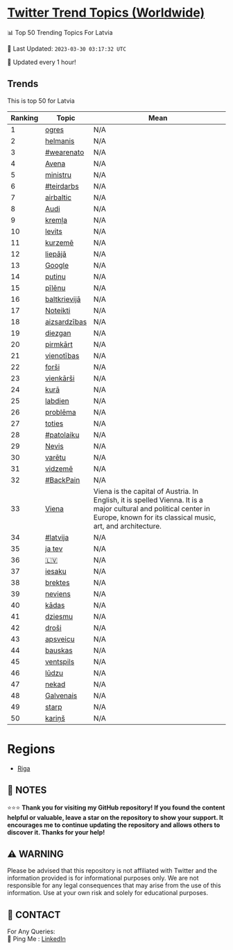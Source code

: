 [Twitter Trend Topics (Worldwide)](https://github.com/ErcinDedeoglu/Twitter-Trend-Topics)
==========


📊 Top 50 Trending Topics For Latvia

📆 Last Updated: `2023-03-30 03:17:32 UTC`

🔧 Updated every 1 hour!


## Trends

This is top 50 for Latvia

| Ranking | Topic | Mean |
| ------- | ------------ | ------------ |
| 1 | [ogres](http://twitter.com/search?q=ogres) | N/A |
| 2 | [helmanis](http://twitter.com/search?q=helmanis) | N/A |
| 3 | [#wearenato](http://twitter.com/search?q=%23wearenato) | N/A |
| 4 | [Avena](http://twitter.com/search?q=Avena) | N/A |
| 5 | [ministru](http://twitter.com/search?q=ministru) | N/A |
| 6 | [#teirdarbs](http://twitter.com/search?q=%23teirdarbs) | N/A |
| 7 | [airbaltic](http://twitter.com/search?q=airbaltic) | N/A |
| 8 | [Audi](http://twitter.com/search?q=Audi) | N/A |
| 9 | [kremļa](http://twitter.com/search?q=krem%c4%bca) | N/A |
| 10 | [levits](http://twitter.com/search?q=levits) | N/A |
| 11 | [kurzemē](http://twitter.com/search?q=kurzem%c4%93) | N/A |
| 12 | [liepājā](http://twitter.com/search?q=liep%c4%81j%c4%81) | N/A |
| 13 | [Google](http://twitter.com/search?q=Google) | N/A |
| 14 | [putinu](http://twitter.com/search?q=putinu) | N/A |
| 15 | [pīlēnu](http://twitter.com/search?q=p%c4%abl%c4%93nu) | N/A |
| 16 | [baltkrievijā](http://twitter.com/search?q=baltkrievij%c4%81) | N/A |
| 17 | [Noteikti](http://twitter.com/search?q=Noteikti) | N/A |
| 18 | [aizsardzības](http://twitter.com/search?q=aizsardz%c4%abbas) | N/A |
| 19 | [diezgan](http://twitter.com/search?q=diezgan) | N/A |
| 20 | [pirmkārt](http://twitter.com/search?q=pirmk%c4%81rt) | N/A |
| 21 | [vienotības](http://twitter.com/search?q=vienot%c4%abbas) | N/A |
| 22 | [forši](http://twitter.com/search?q=for%c5%a1i) | N/A |
| 23 | [vienkārši](http://twitter.com/search?q=vienk%c4%81r%c5%a1i) | N/A |
| 24 | [kurā](http://twitter.com/search?q=kur%c4%81) | N/A |
| 25 | [labdien](http://twitter.com/search?q=labdien) | N/A |
| 26 | [problēma](http://twitter.com/search?q=probl%c4%93ma) | N/A |
| 27 | [toties](http://twitter.com/search?q=toties) | N/A |
| 28 | [#patolaiku](http://twitter.com/search?q=%23patolaiku) | N/A |
| 29 | [Nevis](http://twitter.com/search?q=Nevis) | N/A |
| 30 | [varētu](http://twitter.com/search?q=var%c4%93tu) | N/A |
| 31 | [vidzemē](http://twitter.com/search?q=vidzem%c4%93) | N/A |
| 32 | [#BackPain](http://twitter.com/search?q=%23BackPain) | N/A |
| 33 | [Viena](http://twitter.com/search?q=Viena) | Viena is the capital of Austria. In English, it is spelled Vienna. It is a major cultural and political center in Europe, known for its classical music, art, and architecture. |
| 34 | [#latvija](http://twitter.com/search?q=%23latvija) | N/A |
| 35 | [ja tev](http://twitter.com/search?q=ja+tev) | N/A |
| 36 | [🇱🇻](http://twitter.com/search?q=%f0%9f%87%b1%f0%9f%87%bb) | N/A |
| 37 | [iesaku](http://twitter.com/search?q=iesaku) | N/A |
| 38 | [brektes](http://twitter.com/search?q=brektes) | N/A |
| 39 | [neviens](http://twitter.com/search?q=neviens) | N/A |
| 40 | [kādas](http://twitter.com/search?q=k%c4%81das) | N/A |
| 41 | [dziesmu](http://twitter.com/search?q=dziesmu) | N/A |
| 42 | [droši](http://twitter.com/search?q=dro%c5%a1i) | N/A |
| 43 | [apsveicu](http://twitter.com/search?q=apsveicu) | N/A |
| 44 | [bauskas](http://twitter.com/search?q=bauskas) | N/A |
| 45 | [ventspils](http://twitter.com/search?q=ventspils) | N/A |
| 46 | [lūdzu](http://twitter.com/search?q=l%c5%abdzu) | N/A |
| 47 | [nekad](http://twitter.com/search?q=nekad) | N/A |
| 48 | [Galvenais](http://twitter.com/search?q=Galvenais) | N/A |
| 49 | [starp](http://twitter.com/search?q=starp) | N/A |
| 50 | [kariņš](http://twitter.com/search?q=kari%c5%86%c5%a1) | N/A |



# Regions

* [Riga](</Latvia/Riga.md>)



## 📝 NOTES

⭐⭐⭐ **Thank you for visiting my GitHub repository! If you found the content helpful or valuable, leave a star on the repository to show your support. It encourages me to continue updating the repository and allows others to discover it. Thanks for your help!**


## ⚠️ WARNING

Please be advised that this repository is not affiliated with Twitter and the information provided is for informational purposes only. We are not responsible for any legal consequences that may arise from the use of this information. Use at your own risk and solely for educational purposes.


## 📨 CONTACT

 For Any Queries:  
            🏓 Ping Me : [LinkedIn](https://www.linkedin.com/in/ercindedeoglu/)

